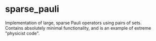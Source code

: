 # sparse_pauli
Implementation of large, sparse Pauli operators using pairs of sets. Contains absolutely minimal functionality, and is an example of extreme "physicist code".
